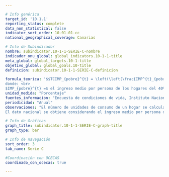 ```yaml
---

# Info genérica
target_id: '10.1.1'
reporting_status: complete
data_non_statistical: false
indicator_sort_order: 10-01-01-cc
national_geographical_coverage: Canarias

# Info de Subindicador
nombre: subindicator.10-1-1-SERIE-C-nombre
indicador_onu_global: global_indicators.10-1-1-title
meta_global: global_targets.10-1-title
objetivo_global: global_goals.10-title
definicion: subindicator.10-1-1-SERIE-C-definicion

formula_teorica: '$$TCIMP_{pobre}^{t} = \left(\left(\frac{IMP^{t}_{pobre}}{IMP^{t-5}_{pobre}} \right)^{\frac{1}{5}} - 1 \right) \cdot 100$$ <br>
donde: <br>
$IMP_{pobre}^{t} =$ el ingreso medio por persona de los hogares del 40% más pobre de la población de la comunidad autónoma (40% de las personas con menores ingresos por unidad de consumo (escala OCDE modificada)) en el año $t$'
unidad_medida: "Porcentaje"
fuentes_informacion: "Encuesta de condiciones de vida, Instituto Nacional de Estadística (INE)"
periodicidad: "Anual"
observaciones: "El número de unidades de consumo de un hogar se calcula utilizando la escala OCDE modificada, que asigna un peso de 1 a la primera persona de 14 o más años, un peso de 0,5 al resto de personas de 14 o más años y un peso de 0,3 a las personas de menos de 14 años. <br>
El dato nacional se obtiene considerando el ingreso medio por persona de los hogares del 40% más pobre de la población teniendo en cuenta la distribución de la renta nacional (umbral nacional)."

# Info de Gráficas
graph_title: subindicator.10-1-1-SERIE-C-graph-title
graph_type: bar

# Info de navegación
sort_order: 3
tab_name: Serie C

#Coordinación con OCECAS
coordinado_con_ocecas: true

---
```

